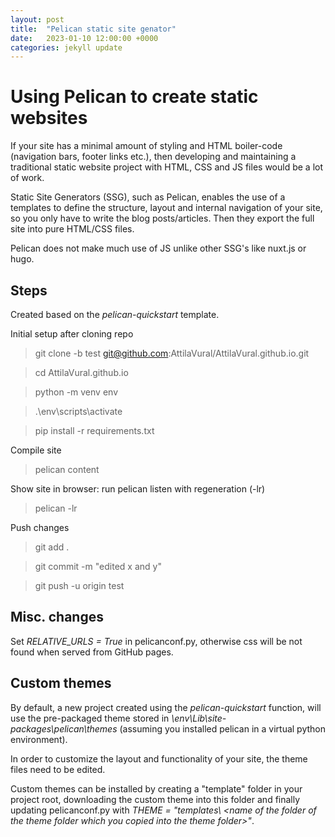 ```yaml
---
layout: post
title:  "Pelican static site genator"
date:   2023-01-10 12:00:00 +0000
categories: jekyll update
---
```

# Using Pelican to create static websites 

If your site has a minimal amount of styling and HTML boiler-code (navigation bars, footer links etc.), then developing and maintaining a traditional static website project with HTML, CSS and JS files would be a lot of work.

Static Site Generators (SSG), such as Pelican, enables the use of a templates to define the structure, layout and internal navigation of your site, so you only have to write the blog posts/articles. Then they export the full site into pure HTML/CSS files.

Pelican does not make much use of JS unlike other SSG's like nuxt.js or hugo.

## Steps
Created based on the *pelican-quickstart* template.

Initial setup after cloning repo
> git clone -b test git@github.com:AttilaVural/AttilaVural.github.io.git

> cd AttilaVural.github.io

> python -m venv env

> .\env\scripts\activate

> pip install -r requirements.txt

Compile site
> pelican content

Show site in browser: run pelican listen with regeneration (-lr)
> pelican -lr 

Push changes
> git add .

> git commit -m "edited x and y"

> git push -u origin test

## Misc. changes
Set *RELATIVE_URLS = True* in pelicanconf.py, otherwise css will be not found when served from GitHub pages.

## Custom themes
By default, a new project created using the *pelican-quickstart* function, will use the pre-packaged theme stored in *\\env\Lib\site-packages\pelican\themes* (assuming you installed pelican in a virtual python environment).

In order to customize the layout and functionality of your site, the theme files need to be edited.

Custom themes can be installed by creating a "template" folder in your project root, downloading the custom theme into this folder and finally updating pelicanconf.py with *THEME = "templates\ \<name of the folder of the theme folder which you copied into the theme folder>"*.
